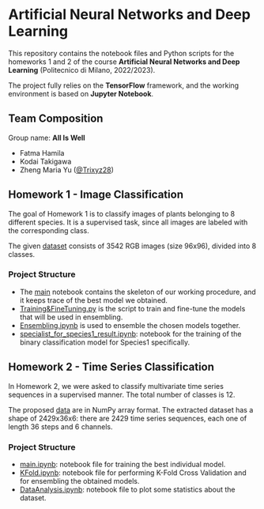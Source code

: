 # Artificial Neural Networks and Deep Learning 

This repository contains the notebook files and Python scripts for the homeworks 1 and 2 of the course **Artificial Neural Networks and Deep Learning** (Politecnico di Milano, 2022/2023).

The project fully relies on the **TensorFlow** framework, and the working environment is based on **Jupyter Notebook**. 

## Team Composition
Group name: **All Is Well**
- Fatma Hamila
- Kodai Takigawa
- Zheng Maria Yu ([@Trixyz28](https://github.com/Trixyz28))



## Homework 1 - Image Classification

The goal of Homework 1 is to classify images of plants belonging to 8 different species.
It is a supervised task, since all images are labeled with the corresponding class.

The given [dataset](Homework1/dataset.zip) consists of 3542 RGB images (size 96x96), divided into 8 classes.

### Project Structure

- The [main](Homework1/main.ipynb) notebook contains the skeleton of our working procedure, and it keeps trace of the best model we obtained.
- [Training&FineTuning.py](Homework1/Training&FineTuning.py) is the script to train and fine-tune the models that will be used in ensembling.
- [Ensembling.ipynb](Homework1/Ensembling.ipynb) is used to ensemble the chosen models together.
- [specialist_for_species1_result.ipynb](Homework1/specialist_for_species1_result.ipynb): notebook for the training of the binary classification model for Species1 specifically.



## Homework 2 - Time Series Classification

In Homework 2, we were asked to classify multivariate time series sequences in a supervised manner. The total number of classes is 12.

The proposed [data](Homework2/dataset.zip) are in NumPy array format.
The extracted dataset has a shape of 2429x36x6: there are 2429 time series sequences, each one of length 36 steps and 6 channels.

### Project Structure
- [main.ipynb](Homework2/main.ipynb): notebook file for training the best individual model.
- [KFold.ipynb](Homework2/KFold.ipynb): notebook file for performing K-Fold Cross Validation and for ensembling the obtained models.
- [DataAnalysis.ipynb](Homework2/DataAnalysis.ipynb): notebook file to plot some statistics about the dataset.

